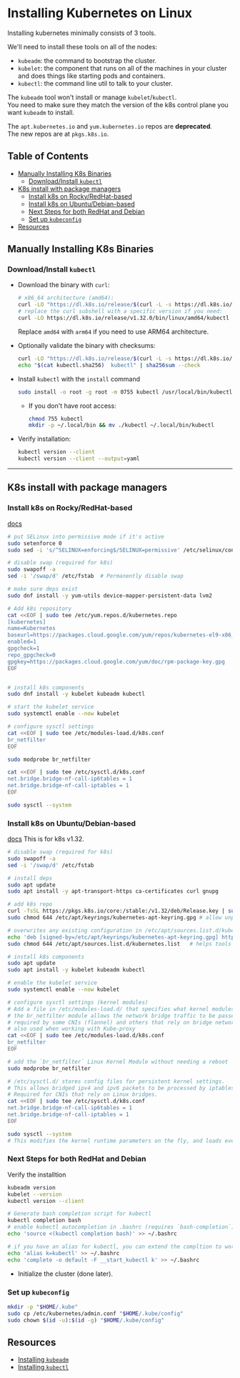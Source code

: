 # Installing Kubernetes on Linux


Installing kubernetes minimally consists of 3 tools.  

We'll need to install these tools on all of the nodes:
* `kubeadm`: the command to bootstrap the cluster.
* `kubelet`: the component that runs on all of the machines in your cluster and does 
  things like starting pods and containers.
* `kubectl`: the command line util to talk to your cluster.

The `kubeadm` tool won't install or manage `kubelet`/`kubectl`.  
You need to make sure they match the version of the k8s control plane you want
`kubeadm` to install.  

The `apt.kubernetes.io` and `yum.kubernetes.io` repos are **deprecated**.  
The new repos are at `pkgs.k8s.io`.  

## Table of Contents
* [Manually Installing K8s Binaries](#manually-installing-k8s-binaries) 
    * [Download/Install `kubectl`](#downloadinstall-kubectl) 
* [K8s install with package managers](#k8s-install-with-package-managers) 
    * [Install k8s on Rocky/RedHat-based](#install-k8s-on-rockyredhat-based) 
    * [Install k8s on Ubuntu/Debian-based](#install-k8s-on-ubuntudebian-based) 
    * [Next Steps for both RedHat and Debian](#next-steps-for-both-redhat-and-debian) 
    * [Set up `kubeconfig`](#set-up-kubeconfig) 
* [Resources](#resources) 


## Manually Installing K8s Binaries

### Download/Install `kubectl`
* Download the binary with `curl`:
  ```bash
  # x86_64 architecture (amd64):
  curl -LO "https://dl.k8s.io/release/$(curl -L -s https://dl.k8s.io/release/stable.txt)/bin/linux/amd64/kubectl"
  # replace the curl subshell with a specific version if you need:
  curl -LO https://dl.k8s.io/release/v1.32.0/bin/linux/amd64/kubectl
  ```
  Replace `amd64` with `arm64` if you need to use ARM64 architecture.  

* Optionally validate the binary with checksums:
  ```bash
  curl -LO "https://dl.k8s.io/release/$(curl -L -s https://dl.k8s.io/release/stable.txt)/bin/linux/amd64/kubectl.sha256"
  echo "$(cat kubectl.sha256)  kubectl" | sha256sum --check
  ```

* Install `kubectl` with the `install` command
  ```bash
  sudo install -o root -g root -m 0755 kubectl /usr/local/bin/kubectl
  ```
    * If you don't have root access:
      ```bash
      chmod 755 kubectl
      mkdir -p ~/.local/bin && mv ./kubectl ~/.local/bin/kubectl
      ```

* Verify installation:
  ```bash
  kubectl version --client
  kubectl version --client --output=yaml
  ```

---



## K8s install with package managers

### Install k8s on Rocky/RedHat-based
[docs](https://kubernetes.io/docs/tasks/tools/install-kubectl-linux/#install-using-native-package-management)
```bash
# put SELinux into permissive mode if it's active
sudo setenforce 0
sudo sed -i 's/^SELINUX=enforcing$/SELINUX=permissive' /etc/selinux/config

# disable swap (required for k8s)
sudo swapoff -a
sed -i '/swap/d' /etc/fstab  # Permanently disable swap

# make sure deps exist
sudo dnf install -y yum-utils device-mapper-persistent-data lvm2

# Add k8s repository
cat <<EOF | sudo tee /etc/yum.repos.d/kubernetes.repo
[kubernetes]
name=Kubernetes
baseurl=https://packages.cloud.google.com/yum/repos/kubernetes-el9-x86_64
enabled=1
gpgcheck=1
repo_gpgcheck=0
gpgkey=https://packages.cloud.google.com/yum/doc/rpm-package-key.gpg
EOF


# install k8s components
sudo dnf install -y kubelet kubeadm kubectl

# start the kubelet service
sudo systemctl enable --now kubelet

# configure sysctl settings
cat <<EOF | sudo tee /etc/modules-load.d/k8s.conf
br_netfilter
EOF

sudo modprobe br_netfilter

cat <<EOF | sudo tee /etc/sysctl.d/k8s.conf
net.bridge.bridge-nf-call-ip6tables = 1
net.bridge.bridge-nf-call-iptables = 1
EOF

sudo sysctl --system
```

### Install k8s on Ubuntu/Debian-based
[docs](https://kubernetes.io/docs/tasks/tools/install-kubectl-linux/#install-using-native-package-management)
This is for k8s v1.32.  
```bash
# disable swap (required for k8s)
sudo swapoff -a
sed -i '/swap/d' /etc/fstab

# install deps
sudo apt update
sudo apt install -y apt-transport-https ca-certificates curl gnupg

# add k8s repo
curl -fsSL https://pkgs.k8s.io/core:/stable:/v1.32/deb/Release.key | sudo gpg --dearmor -o /etc/apt/keyrings/kubernetes-apt-keyring.gpg
sudo chmod 644 /etc/apt/keyrings/kubernetes-apt-keyring.gpg # allow unprivileged APT programs to read this keyring

# overwrites any existing configuration in /etc/apt/sources.list.d/kubernetes.list
echo 'deb [signed-by=/etc/apt/keyrings/kubernetes-apt-keyring.gpg] https://pkgs.k8s.io/core:/stable:/v1.32/deb/ /' | sudo tee /etc/apt/sources.list.d/kubernetes.list
sudo chmod 644 /etc/apt/sources.list.d/kubernetes.list   # helps tools such as command-not-found to work correctly

# install k8s components
sudo apt update
sudo apt install -y kubelet kubeadm kubectl

# enable the kubelet service
sudo systemctl enable --now kubelet

# configure sysctl settings (kernel modules)  
# Add a file in /etc/modules-load.d/ that specifies what kernel modules k8s needs 
# the br_netfilter module allows the network bridge traffic to be passed through iptables.
# required by some CNIs (flannel) and others that rely on bridge networking
# also used when working with Kube-proxy
cat <<EOF | sudo tee /etc/modules-load.d/k8s.conf
br_netfilter
EOF

# add the `br_netfilter` Linux Kernel Module without needing a reboot
sudo modprobe br_netfilter

# /etc/sysctl.d/ stores config files for persistent kernel settings.  
# This allows bridged ipv4 and ipv6 packets to be processed by iptables.  
# Required for CNIs that rely on Linux bridges. 
cat <<EOF | sudo tee /etc/sysctl.d/k8s.conf
net.bridge.bridge-nf-call-ip6tables = 1
net.bridge.bridge-nf-call-iptables = 1
EOF

sudo sysctl --system
# This modifies the kernel runtime parameters on the fly, and loads everything in the sysctl.d/*.conf files
```

### Next Steps for both RedHat and Debian
Verify the installtion
```bash
kubeadm version
kubelet --version
kubectl version --client

# Generate bash completion script for kubectl 
kubectl completion bash
# enable kubectl autocompletion in .bashrc (requires `bash-completion`)
echo 'source <(kubectl completion bash)' >> ~/.bashrc

# if you have an alias for kubectl, you can extend the compltion to work with the alias
echo 'alias k=kubectl' >> ~/.bashrc
echo 'complete -o default -F __start_kubectl k' >> ~/.bashrc
```



* Initialize the cluster (done later).  
### Set up `kubeconfig`
```bash
mkdir -p "$HOME/.kube"
sudo cp /etc/kubernetes/admin.conf "$HOME/.kube/config"
sudo chown $(id -u):$(id -g) "$HOME/.kube/config"
```


## Resources
* [Installing `kubeadm`](https://kubernetes.io/docs/setup/production-environment/tools/kubeadm/install-kubeadm/)
* [Installing `kubectl`](https://kubernetes.io/docs/tasks/tools/install-kubectl-linux/#install-using-native-package-management)

